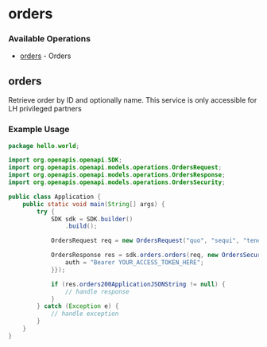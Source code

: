 # orders

### Available Operations

* [orders](#orders) - Orders

## orders

Retrieve order by ID and optionally name. This service is only accessible for LH privileged partners

### Example Usage

```java
package hello.world;

import org.openapis.openapi.SDK;
import org.openapis.openapi.models.operations.OrdersRequest;
import org.openapis.openapi.models.operations.OrdersResponse;
import org.openapis.openapi.models.operations.OrdersSecurity;

public class Application {
    public static void main(String[] args) {
        try {
            SDK sdk = SDK.builder()
                .build();

            OrdersRequest req = new OrdersRequest("quo", "sequi", "tenetur");            

            OrdersResponse res = sdk.orders.orders(req, new OrdersSecurity("ipsam") {{
                auth = "Bearer YOUR_ACCESS_TOKEN_HERE";
            }});

            if (res.orders200ApplicationJSONString != null) {
                // handle response
            }
        } catch (Exception e) {
            // handle exception
        }
    }
}
```
